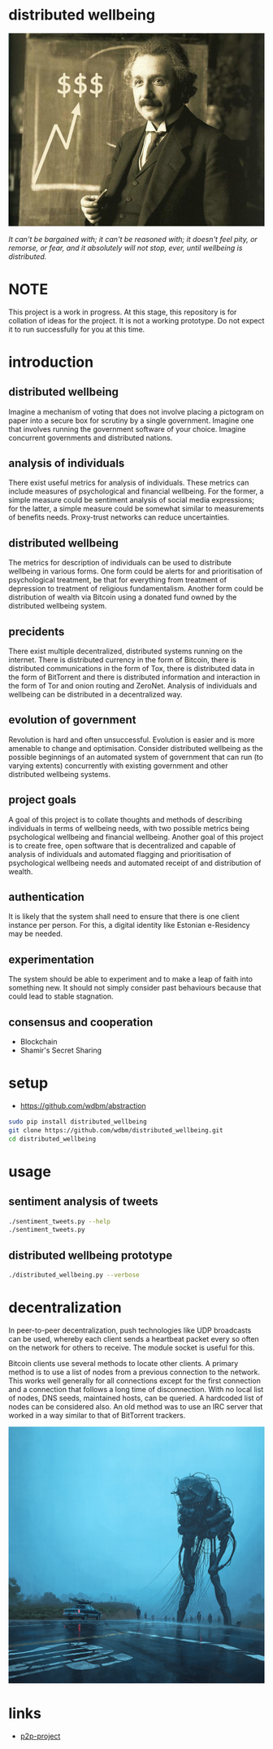 # distributed wellbeing

![](images/Einstein.png)

*It can't be bargained with; it can't be reasoned with; it doesn't feel pity, or remorse, or fear, and it absolutely will not stop, ever, until wellbeing is distributed.*

# NOTE

This project is a work in progress. At this stage, this repository is for collation of ideas for the project. It is not a working prototype. Do not expect it to run successfully for you at this time.

# introduction

## distributed wellbeing

Imagine a mechanism of voting that does not involve placing a pictogram on paper into a secure box for scrutiny by a single government. Imagine one that involves running the government software of your choice. Imagine concurrent governments and distributed nations.

## analysis of individuals

There exist useful metrics for analysis of individuals. These metrics can include measures of psychological and financial wellbeing. For the former, a simple measure could be sentiment analysis of social media expressions; for the latter, a simple measure could be somewhat similar to measurements of benefits needs. Proxy-trust networks can reduce uncertainties.

## distributed wellbeing

The metrics for description of individuals can be used to distribute wellbeing in various forms. One form could be alerts for and prioritisation of psychological treatment, be that for everything from treatment of depression to treatment of religious fundamentalism. Another form could be distribution of wealth via Bitcoin using a donated fund owned by the distributed wellbeing system.

## precidents

There exist multiple decentralized, distributed systems running on the internet. There is distributed currency in the form of Bitcoin, there is distributed communications in the form of Tox, there is distributed data in the form of BitTorrent and there is distributed information and interaction in the form of Tor and onion routing and ZeroNet. Analysis of individuals and wellbeing can be distributed in a decentralized way.

## evolution of government

Revolution is hard and often unsuccessful. Evolution is easier and is more amenable to change and optimisation. Consider distributed wellbeing as the possible beginnings of an automated system of government that can run (to varying extents) concurrently with existing government and other distributed wellbeing systems.

## project goals

A goal of this project is to collate thoughts and methods of describing individuals in terms of wellbeing needs, with two possible metrics being psychological wellbeing and financial wellbeing. Another goal of this project is to create free, open software that is decentralized and capable of analysis of individuals and automated flagging and prioritisation of psychological wellbeing needs and automated receipt of and distribution of wealth.

## authentication

It is likely that the system shall need to ensure that there is one client instance per person. For this, a digital identity like Estonian e-Residency may be needed. 

## experimentation

The system should be able to experiment and to make a leap of faith into something new. It should not simply consider past behaviours because that could lead to stable stagnation.

## consensus and cooperation

- Blockchain
- Shamir's Secret Sharing

# setup

- <https://github.com/wdbm/abstraction>

```Bash
sudo pip install distributed_wellbeing
git clone https://github.com/wdbm/distributed_wellbeing.git
cd distributed_wellbeing
```

# usage

## sentiment analysis of tweets

```Bash
./sentiment_tweets.py --help
./sentiment_tweets.py
```

## distributed wellbeing prototype

```Bash
./distributed_wellbeing.py --verbose
```

# decentralization

In peer-to-peer decentralization, push technologies like UDP broadcasts can be used, whereby each client sends a heartbeat packet every so often on the network for others to receive. The module socket is useful for this.

Bitcoin clients use several methods to locate other clients. A primary method is to use a list of nodes from a previous connection to the network. This works well generally for all connections except for the first connection and a connection that follows a long time of disconnection. With no local list of nodes, DNS seeds, maintained hosts, can be queried. A hardcoded list of nodes can be considered also. An old method was to use an IRC server that worked in a way similar to that of BitTorrent trackers.

![](images/Simon_Stalenhag_by_procession_1920.jpg)

# links

- [p2p-project](https://github.com/p2p-today/p2p-project)
